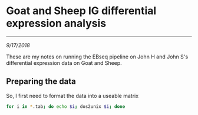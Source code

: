 # Goat and Sheep IG differential expression analysis
---
*9/17/2018*

These are my notes on running the EBseq pipeline on John H and John S's differential expression data on Goat and Sheep.


## Preparing the data

So, I first need to format the data into a useable matrix 

```bash
for i in *.tab; do echo $i; dos2unix $i; done
```